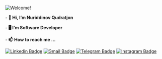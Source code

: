 

<!-- Managing your profile README -->
<!-- https://docs.github.com/en/account-and-profile/setting-up-and-managing-your-github-profile/customizing-your-profile/managing-your-profile-readme -->

![Welcome!](86T4GWHN.gif)

**- 👋 Hi, I’m Nuriddinov Qudratjon**

**- 🖥 I’m Software Developer**

**- 📫 How to reach me ...**

[![Linkedin Badge](https://img.shields.io/badge/-Linkedin-blue?style=flat-square&logo=Linkedin&logoColor=white&link=hhttps:/www.linkedin.com/in/nuriddinovqudratjon)](https://www.linkedin.com/in/nuriddinovqudratjon/)
[![Gmail Badge](https://img.shields.io/badge/-Gmail-c14438?style=flat-square&logo=Gmail&logoColor=white&link=mailto:qudratjonnuriddinov2603@gmail.com)](mailto:qudratjonnuriddinov2603@gmail.com)
[![Telegram Badge](https://img.shields.io/badge/-Telegram-blue?style=flat-square&logo=Telegram&logoColor=white&link=https://t.me/nuriddinovqudratjon)](https://t.me/nuriddinovqudratjon)
[![Instagram Badge](https://img.shields.io/badge/-Instagram-E4405F?style=flat-square&logo=Instagram&logoColor=white&link=https://t.me/nuriddinovqudratjon)](https://instagram.com/nuriddinovqudratjon)


